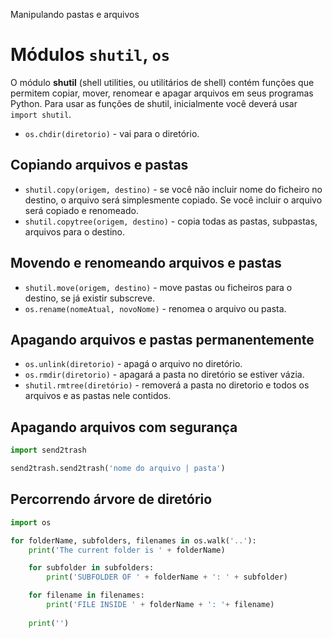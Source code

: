 Manipulando pastas e arquivos

# Módulos `shutil`, `os`

O módulo **shutil** (shell utilities, ou utilitários de shell) contém funções que permitem copiar, mover, renomear e apagar arquivos em seus programas Python. Para usar as funções de shutil, inicialmente você deverá usar `import shutil`.

- `os.chdir(diretorio)` \- vai para o diretório.

## Copiando arquivos e pastas

- `shutil.copy(origem, destino)` \- se você não incluir nome do ficheiro no destino, o arquivo será simplesmente copiado. Se você incluir o arquivo será copiado e renomeado.
- `shutil.copytree(origem, destino)` \- copia todas as pastas, subpastas, arquivos para o destino.

## Movendo e renomeando arquivos e pastas

- `shutil.move(origem, destino)` \- move pastas ou ficheiros para o destino, se já existir subscreve.
- `os.rename(nomeAtual, novoNome)` \- renomea o arquivo ou pasta.

## Apagando arquivos e pastas permanentemente

- `os.unlink(diretorio)` \- apagá o arquivo no diretório.
- `os.rmdir(diretorio)` \- apagará a pasta no diretório se estiver vázia.
- `shutil.rmtree(diretório)` \- removerá a pasta no diretorio e todos os arquivos e as pastas nele contidos.

## Apagando arquivos com segurança

```python
import send2trash

send2trash.send2trash('nome do arquivo | pasta')
```

## Percorrendo árvore de diretório

```python
import os

for folderName, subfolders, filenames in os.walk('..'):
    print('The current folder is ' + folderName)

    for subfolder in subfolders:
        print('SUBFOLDER OF ' + folderName + ': ' + subfolder)

    for filename in filenames:
        print('FILE INSIDE ' + folderName + ': '+ filename)
    
    print('')
```